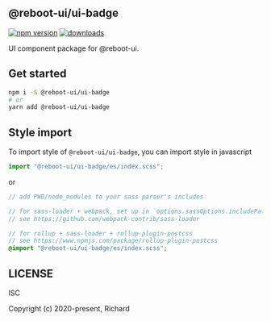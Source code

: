 ## @reboot-ui/ui-badge

[![npm version](https://img.shields.io/npm/v/@reboot-ui/ui-badge.svg)](https://www.npmjs.org/package/@reboot-ui/ui-badge)
[![downloads](https://img.shields.io/npm/dm/@reboot-ui/ui-badge.svg)](https://www.npmjs.org/package/@reboot-ui/ui-badge)

UI component package for @reboot-ui.

## Get started

```bash
npm i -S @reboot-ui/ui-badge
# or
yarn add @reboot-ui/ui-badge
```

## Style import

To import style of `@reboot-ui/ui-badge`, you can import style in javascript

```js
import "@reboot-ui/ui-badge/es/index.scss";
```

or

```scss
// add PWD/node_modules to your sass parser's includes

// for sass-loader + webpack, set up in `options.sassOptions.includePaths`,
// see https://github.com/webpack-contrib/sass-loader

// for rollup + sass-loader + rollup-plugin-postcss
// see https://www.npmjs.com/package/rollup-plugin-postcss
@import "@reboot-ui/ui-badge/es/index.scss";
```
## LICENSE

ISC

Copyright (c) 2020-present, Richard
